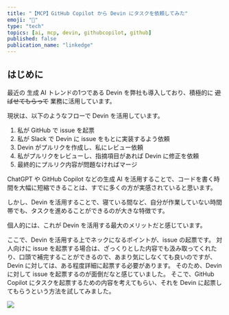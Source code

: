 ```yaml
---
title: "【MCP】GitHub Copilot から Devin にタスクを依頼してみた"
emoji: "🤖"
type: "tech"
topics: [ai, mcp, devin, githubcopilot, github]
published: false
publication_name: "linkedge"
---
```


## はじめに

最近の 生成 AI トレンドの1つである Devin を弊社も導入しており、積極的に ~~遊ばせてもらって~~ 業務に活用しています。

現状は、以下のようなフローで Devin を活用しています。
1. 私が GitHub で issue を起票
2. 私が Slack で Devin に issue をもとに実装するよう依頼
3. Devin がプルリクを作成し、私にレビュー依頼
4. 私がプルリクをレビューし、指摘項目があれば Devin に修正を依頼
5. 最終的にプルリク内容が問題なければマージ

ChatGPT や GitHub Copilot などの生成 AI を活用することで、コードを書く時間を大幅に短縮できることは、すでに多くの方が実感されていると思います。

しかし、Devin を活用することで、寝ている間など、自分が作業していない時間帯でも、タスクを進めることができるのが大きな特徴です。

個人的には、これが Devin を活用する最大のメリットだと感じています。

ここで、Devin を活用する上でネックになるポイントが、issue の起票です。
対人向けに issue を起票する場合は、ざっくりとした内容でも汲み取ってくれたり、口頭で補完することができるので、あまり気にしなくても良いのですが、Devin に対しては、ある程度詳細に起票する必要があります。
そのため、Devin に対して issue を起票するのが面倒だなと感じていました。
そこで、GitHub Copilot にタスクを起票するための内容を考えてもらい、それを Devin に起票してもらうという方法を試してみました。

![](https://storage.googleapis.com/zenn-user-upload/11ad0212a078-20250412.png)
